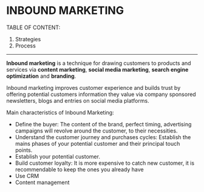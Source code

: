 # INBOUND MARKETING

TABLE OF CONTENT:

1. Strategies
2. Process

---

**Inbound marketing** is a technique for drawing customers to products and services via **content marketing**, **social media marketing**, **search engine optimization** and **branding**.

Inbound marketing improves customer experience and builds trust by offering potential customers information they value via company sponsored newsletters, blogs and entries on social media platforms.

Main characteristics of Inbound Marketing:

- Define the buyer: The content of the brand, perfect timing, advertising campaigns will revolve around the customer, to their necessities.
- Understand the customer journey and purchases cycles: Establish the mains phases of your potential customer and their principal touch points.
- Establish your potential customer.
- Build customer loyalty: It is more expensive to catch new customer, it is recommendable to keep the ones you already have
- Use CRM
- Content management
